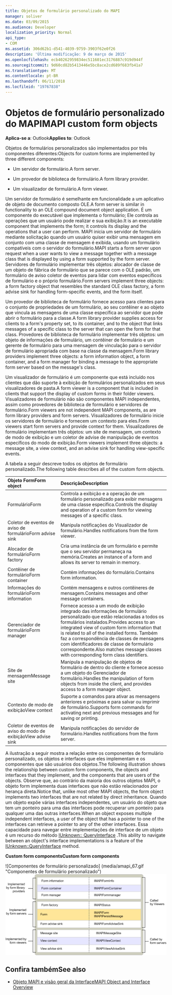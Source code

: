 ```yaml
---
title: Objetos de formulário personalizado do MAPI
manager: soliver
ms.date: 03/09/2015
ms.audience: Developer
localization_priority: Normal
api_type:
- COM
ms.assetid: 306d62b1-d541-4039-9759-3903f62e0f26
description: 'Última modificação: 9 de março de 2015'
ms.openlocfilehash: ecb40262959834ec511601ec3176887c919d944f
ms.sourcegitcommit: 9d60cd82b5413446e5bc8ace2cd689f683fb41a7
ms.translationtype: MT
ms.contentlocale: pt-BR
ms.lasthandoff: 06/11/2018
ms.locfileid: "19767838"
---
```

# <a name="mapi-custom-form-objects"></a><span data-ttu-id="3d91f-103">Objetos de formulário personalizado do MAPI</span><span class="sxs-lookup"><span data-stu-id="3d91f-103">MAPI custom form objects</span></span>
  
<span data-ttu-id="3d91f-104">**Aplica-se a**: Outlook</span><span class="sxs-lookup"><span data-stu-id="3d91f-104">**Applies to**: Outlook</span></span> 
  
<span data-ttu-id="3d91f-105">Objetos de formulários personalizados são implementados por três componentes diferentes:</span><span class="sxs-lookup"><span data-stu-id="3d91f-105">Objects for custom forms are implemented by three different components:</span></span>
  
- <span data-ttu-id="3d91f-106">Um servidor de formulário.</span><span class="sxs-lookup"><span data-stu-id="3d91f-106">A form server.</span></span>
    
- <span data-ttu-id="3d91f-107">Um provedor de biblioteca de formulário.</span><span class="sxs-lookup"><span data-stu-id="3d91f-107">A form library provider.</span></span>
    
- <span data-ttu-id="3d91f-108">Um visualizador de formulário.</span><span class="sxs-lookup"><span data-stu-id="3d91f-108">A form viewer.</span></span>
    
<span data-ttu-id="3d91f-109">Um servidor de formulário é semelhante em funcionalidade a um aplicativo de objeto de documento composto OLE.</span><span class="sxs-lookup"><span data-stu-id="3d91f-109">A form server is similar in functionality to an OLE compound document object application.</span></span> <span data-ttu-id="3d91f-110">É um componente do executável que implementa o formulário; Ele controla as operações que um usuário pode realizar e sua exibição.</span><span class="sxs-lookup"><span data-stu-id="3d91f-110">It is an executable component that implements the form; it controls its display and the operations that a user can perform.</span></span> <span data-ttu-id="3d91f-111">MAPI inicia um servidor de formulário mediante solicitação quando um usuário quiser exibir uma mensagem em conjunto com uma classe de mensagem é exibida, usando um formulário compatíveis com o servidor do formulário.</span><span class="sxs-lookup"><span data-stu-id="3d91f-111">MAPI starts a form server upon request when a user wants to view a message together with a message class that is displayed by using a form supported by the form server.</span></span> <span data-ttu-id="3d91f-112">Servidores de formulário implementar três objetos: alocador de classe de um objeto de fábrica de formulário que se parece com o OLE padrão, um formulário de aviso coletor de eventos para lidar com eventos específicos de formulário e o próprio formulário.</span><span class="sxs-lookup"><span data-stu-id="3d91f-112">Form servers implement three objects: a form factory object that resembles the standard OLE class factory, a form advise sink for handling form-specific events, and the form itself.</span></span> 
  
<span data-ttu-id="3d91f-113">Um provedor de biblioteca de formulário fornece acesso para clientes para o conjunto de propriedades de um formulário, ao seu contêiner e ao objeto que vincula as mensagens de uma classe específica ao servidor que pode abrir o formulário para a classe.</span><span class="sxs-lookup"><span data-stu-id="3d91f-113">A form library provider supplies access for clients to a form's property set, to its container, and to the object that links messages of a specific class to the server that can open the form for that class.</span></span> <span data-ttu-id="3d91f-114">Provedores de biblioteca de formulário implementar três objetos: um objeto de informações de formulário, um contêiner de formulário e um gerente de formulário para uma mensagem de vinculação para o servidor de formulário apropriada com base na classe da mensagem.</span><span class="sxs-lookup"><span data-stu-id="3d91f-114">Form library providers implement three objects: a form information object, a form container, and a form manager for binding a message to the appropriate form server based on the message's class.</span></span>
  
<span data-ttu-id="3d91f-115">Um visualizador de formulário é um componente que está incluído nos clientes que dão suporte à exibição de formulários personalizados em seus visualizadores de pasta.</span><span class="sxs-lookup"><span data-stu-id="3d91f-115">A form viewer is a component that is included in clients that support the display of custom forms in their folder viewers.</span></span> <span data-ttu-id="3d91f-116">Visualizadores de formulário não são componentes MAPI independentes, assim como provedores de biblioteca de formulário e servidores de formulário.</span><span class="sxs-lookup"><span data-stu-id="3d91f-116">Form viewers are not independent MAPI components, as are form library providers and form servers.</span></span> <span data-ttu-id="3d91f-117">Visualizadores de formulário inicie os servidores de formulário e fornecem um contexto para eles.</span><span class="sxs-lookup"><span data-stu-id="3d91f-117">Form viewers start form servers and provide context for them.</span></span> <span data-ttu-id="3d91f-118">Visualizadores de formulário implementam três objetos: um site de mensagem, um contexto de modo de exibição e um coletor de advise de manipulação de eventos específicos do modo de exibição.</span><span class="sxs-lookup"><span data-stu-id="3d91f-118">Form viewers implement three objects: a message site, a view context, and an advise sink for handling view-specific events.</span></span>
  
<span data-ttu-id="3d91f-119">A tabela a seguir descreve todos os objetos de formulário personalizado.</span><span class="sxs-lookup"><span data-stu-id="3d91f-119">The following table describes all of the custom form objects.</span></span> 
  
|<span data-ttu-id="3d91f-120">**Objeto Form**</span><span class="sxs-lookup"><span data-stu-id="3d91f-120">**Form object**</span></span>|<span data-ttu-id="3d91f-121">**Descrição**</span><span class="sxs-lookup"><span data-stu-id="3d91f-121">**Description**</span></span>|
|:-----|:-----|
|<span data-ttu-id="3d91f-122">Formulário</span><span class="sxs-lookup"><span data-stu-id="3d91f-122">Form</span></span>  <br/> |<span data-ttu-id="3d91f-123">Controla a exibição e a operação de um formulário personalizado para exibir mensagens de uma classe específica.</span><span class="sxs-lookup"><span data-stu-id="3d91f-123">Controls the display and operation of a custom form for viewing messages of a specific class.</span></span>  <br/> |
|<span data-ttu-id="3d91f-124">Coletor de eventos de aviso de formulário</span><span class="sxs-lookup"><span data-stu-id="3d91f-124">Form advise sink</span></span>  <br/> |<span data-ttu-id="3d91f-125">Manipula notificações do Visualizador de formulário.</span><span class="sxs-lookup"><span data-stu-id="3d91f-125">Handles notifications from the form viewer.</span></span>  <br/> |
|<span data-ttu-id="3d91f-126">Alocador de formulário</span><span class="sxs-lookup"><span data-stu-id="3d91f-126">Form factory</span></span>  <br/> |<span data-ttu-id="3d91f-127">Cria uma instância de um formulário e permite que o seu servidor permaneça na memória.</span><span class="sxs-lookup"><span data-stu-id="3d91f-127">Creates an instance of a form and allows its server to remain in memory.</span></span>  <br/> |
|<span data-ttu-id="3d91f-128">Contêiner de formulário</span><span class="sxs-lookup"><span data-stu-id="3d91f-128">Form container</span></span>  <br/> |<span data-ttu-id="3d91f-129">Contém informações do formulário.</span><span class="sxs-lookup"><span data-stu-id="3d91f-129">Contains form information.</span></span>  <br/> |
|<span data-ttu-id="3d91f-130">Informações do formulário</span><span class="sxs-lookup"><span data-stu-id="3d91f-130">Form information</span></span>  <br/> |<span data-ttu-id="3d91f-131">Contém mensagens e outros contêineres de mensagem.</span><span class="sxs-lookup"><span data-stu-id="3d91f-131">Contains messages and other message containers.</span></span>  <br/> |
|<span data-ttu-id="3d91f-132">Gerenciador de formulário</span><span class="sxs-lookup"><span data-stu-id="3d91f-132">Form manager</span></span>  <br/> |<span data-ttu-id="3d91f-133">Fornece acesso a um modo de exibição integrado das informações de formulário personalizado que estão relacionadas a todos os formulários instalados.</span><span class="sxs-lookup"><span data-stu-id="3d91f-133">Provides access to an integrated view of custom form information that is related to all of the installed forms.</span></span> <span data-ttu-id="3d91f-134">Também faz a correspondência de classes de mensagens com identificadores de classe de formulário correspondente.</span><span class="sxs-lookup"><span data-stu-id="3d91f-134">Also matches message classes with corresponding form class identifiers.</span></span>  <br/> |
|<span data-ttu-id="3d91f-135">Site de mensagem</span><span class="sxs-lookup"><span data-stu-id="3d91f-135">Message site</span></span>  <br/> |<span data-ttu-id="3d91f-136">Manipula a manipulação de objetos de formulário de dentro do cliente e fornece acesso a um objeto do Gerenciador de formulário.</span><span class="sxs-lookup"><span data-stu-id="3d91f-136">Handles the manipulation of form objects from inside the client, and provides access to a form manager object.</span></span>  <br/> |
|<span data-ttu-id="3d91f-137">Contexto de modo de exibição</span><span class="sxs-lookup"><span data-stu-id="3d91f-137">View context</span></span>  <br/> |<span data-ttu-id="3d91f-138">Suporte a comandos para ativar as mensagens anteriores e próximas e para salvar ou imprimir de formulário.</span><span class="sxs-lookup"><span data-stu-id="3d91f-138">Supports form commands for activating next and previous messages and for saving or printing.</span></span>  <br/> |
|<span data-ttu-id="3d91f-139">Coletor de eventos de aviso do modo de exibição</span><span class="sxs-lookup"><span data-stu-id="3d91f-139">View advise sink</span></span>  <br/> |<span data-ttu-id="3d91f-140">Manipula notificações do servidor de formulário.</span><span class="sxs-lookup"><span data-stu-id="3d91f-140">Handles notifications from the form server.</span></span>  <br/> |
   
<span data-ttu-id="3d91f-141">A ilustração a seguir mostra a relação entre os componentes de formulário personalizado, os objetos e interfaces que eles implementam e os componentes que são usuários dos objetos.</span><span class="sxs-lookup"><span data-stu-id="3d91f-141">The following illustration shows the relationship between custom form components, the objects and interfaces that they implement, and the components that are users of the objects.</span></span> <span data-ttu-id="3d91f-142">Observe que, ao contrário da maioria dos outros objetos MAPI, o objeto form implementa duas interfaces que não estão relacionados por herança direta.</span><span class="sxs-lookup"><span data-stu-id="3d91f-142">Notice that, unlike most other MAPI objects, the form object implements two interfaces that are not related by direct inheritance.</span></span> <span data-ttu-id="3d91f-143">Quando um objeto expõe várias interfaces independentes, um usuário do objeto que tem um ponteiro para uma das interfaces pode recuperar um ponteiro para qualquer uma das outras interfaces.</span><span class="sxs-lookup"><span data-stu-id="3d91f-143">When an object exposes multiple independent interfaces, a user of the object that has a pointer to one of the interfaces can retrieve a pointer to any of the other interfaces.</span></span> <span data-ttu-id="3d91f-144">Essa capacidade para navegar entre implementações de interface de um objeto é um recurso do método [IUnknown:: QueryInterface](http://msdn.microsoft.com/library/54d5ff80-18db-43f2-b636-f93ac053146d%28Office.15%29.aspx) .</span><span class="sxs-lookup"><span data-stu-id="3d91f-144">This ability to navigate between an object's interface implementations is a feature of the [IUnknown::QueryInterface](http://msdn.microsoft.com/library/54d5ff80-18db-43f2-b636-f93ac053146d%28Office.15%29.aspx) method.</span></span> 
  
<span data-ttu-id="3d91f-145">**Custom form components**</span><span class="sxs-lookup"><span data-stu-id="3d91f-145">**Custom form components**</span></span>
  
<span data-ttu-id="3d91f-146">![Componentes de formulário personalizado] (media/amapi_67.gif "Componentes de formulário personalizado")</span><span class="sxs-lookup"><span data-stu-id="3d91f-146">![Custom form components](media/amapi_67.gif "Custom form components")</span></span>
  
## <a name="see-also"></a><span data-ttu-id="3d91f-147">Confira também</span><span class="sxs-lookup"><span data-stu-id="3d91f-147">See also</span></span>

- [<span data-ttu-id="3d91f-148">Objeto MAPI e visão geral da Interface</span><span class="sxs-lookup"><span data-stu-id="3d91f-148">MAPI Object and Interface Overview</span></span>](mapi-object-and-interface-overview.md)

